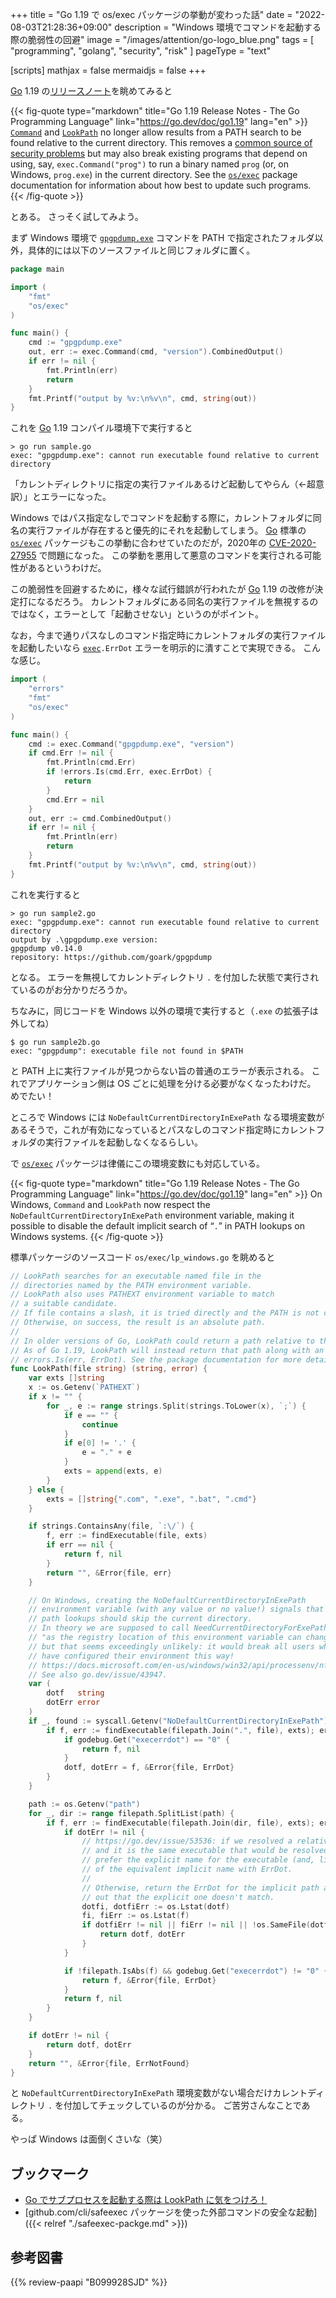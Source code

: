 +++
title = "Go 1.19 で os/exec パッケージの挙動が変わった話"
date =  "2022-08-03T21:28:36+09:00"
description = "Windows 環境でコマンドを起動する際の脆弱性の回避"
image = "/images/attention/go-logo_blue.png"
tags = [ "programming", "golang", "security", "risk" ]
pageType = "text"

[scripts]
  mathjax = false
  mermaidjs = false
+++

[Go] 1.19 の[リリースノート](https://go.dev/doc/go1.19 "Go 1.19 Release Notes - The Go Programming Language")を眺めてみると

{{< fig-quote type="markdown" title="Go 1.19 Release Notes - The Go Programming Language" link="https://go.dev/doc/go1.19" lang="en" >}}
[`Command`](https://go.dev/pkg/os/exec/#Command) and [`LookPath`](https://go.dev/pkg/os/exec/#LookPath) no longer allow results from a PATH search to be found relative to the current directory. This removes a [common source of security problems](https://go.dev/blog/path-security) but may also break existing programs that depend on using, say, `exec.Command("prog")` to run a binary named `prog` (or, on Windows, `prog.exe`) in the current directory. See the [`os/exec`](https://go.dev/pkg/os/exec/) package documentation for information about how best to update such programs.
{{< /fig-quote >}}

とある。
さっそく試してみよう。

まず Windows 環境で [`gpgpdump.exe`](https://github.com/goark/gpgpdump "goark/gpgpdump: OpenPGP packet visualizer") コマンドを PATH で指定されたフォルダ以外，具体的には以下のソースファイルと同じフォルダに置く。

```go
package main

import (
    "fmt"
    "os/exec"
)

func main() {
    cmd := "gpgpdump.exe"
    out, err := exec.Command(cmd, "version").CombinedOutput()
    if err != nil {
        fmt.Println(err)
        return
    }
    fmt.Printf("output by %v:\n%v\n", cmd, string(out))
}
```

これを [Go] 1.19 コンパイル環境下で実行すると

```text
> go run sample.go
exec: "gpgpdump.exe": cannot run executable found relative to current directory
```

「カレントディレクトリに指定の実行ファイルあるけど起動してやらん（←超意訳）」とエラーになった。

Windows ではパス指定なしでコマンドを起動する際に，カレントフォルダに同名の実行ファイルが存在すると優先的にそれを起動してしまう。
[Go] 標準の [`os/exec`][`exec`] パッケージもこの挙動に合わせていたのだが，2020年の [CVE-2020-27955] で問題になった。
この挙動を悪用して悪意のコマンドを実行される可能性があるというわけだ。

この脆弱性を回避するために，様々な試行錯誤が行われたが [Go] 1.19 の改修が決定打になるだろう。
カレントフォルダにある同名の実行ファイルを無視するのではなく，エラーとして「起動させない」というのがポイント。

なお，今まで通りパスなしのコマンド指定時にカレントフォルダの実行ファイルを起動したいなら [`exec`]`.ErrDot` エラーを明示的に潰すことで実現できる。
こんな感じ。

```go {hl_lines=["9-15"]}
import (
    "errors"
    "fmt"
    "os/exec"
)

func main() {
    cmd := exec.Command("gpgpdump.exe", "version")
    if cmd.Err != nil {
        fmt.Println(cmd.Err)
        if !errors.Is(cmd.Err, exec.ErrDot) {
            return
        }
        cmd.Err = nil
    }
    out, err := cmd.CombinedOutput()
    if err != nil {
        fmt.Println(err)
        return
    }
    fmt.Printf("output by %v:\n%v\n", cmd, string(out))
}
```

これを実行すると

```text
> go run sample2.go
exec: "gpgpdump.exe": cannot run executable found relative to current directory
output by .\gpgpdump.exe version:
gpgpdump v0.14.0
repository: https://github.com/goark/gpgpdump
```

となる。
エラーを無視してカレントディレクトリ `.` を付加した状態で実行されているのがお分かりだろうか。

ちなみに，同じコードを Windows 以外の環境で実行すると（`.exe` の拡張子は外してね）

```text
$ go run sample2b.go 
exec: "gpgpdump": executable file not found in $PATH
```

と PATH 上に実行ファイルが見つからない旨の普通のエラーが表示される。
これでアプリケーション側は OS ごとに処理を分ける必要がなくなったわけだ。
めでたい！

ところで Windows には `NoDefaultCurrentDirectoryInExePath` なる環境変数があるそうで，これが有効になっているとパスなしのコマンド指定時にカレントフォルダの実行ファイルを起動しなくなるらしい。

で [`os/exec`][`exec`] パッケージは律儀にこの環境変数にも対応している。

{{< fig-quote type="markdown" title="Go 1.19 Release Notes - The Go Programming Language" link="https://go.dev/doc/go1.19" lang="en" >}}
On Windows, `Command` and `LookPath` now respect the `NoDefaultCurrentDirectoryInExePath` environment variable, making it possible to disable the default implicit search of “`.`” in PATH lookups on Windows systems.
{{< /fig-quote >}}


標準パッケージのソースコード `os/exec/lp_windows.go` を眺めると

```go {hl_lines=["49-56"]}
// LookPath searches for an executable named file in the
// directories named by the PATH environment variable.
// LookPath also uses PATHEXT environment variable to match
// a suitable candidate.
// If file contains a slash, it is tried directly and the PATH is not consulted.
// Otherwise, on success, the result is an absolute path.
//
// In older versions of Go, LookPath could return a path relative to the current directory.
// As of Go 1.19, LookPath will instead return that path along with an error satisfying
// errors.Is(err, ErrDot). See the package documentation for more details.
func LookPath(file string) (string, error) {
    var exts []string
    x := os.Getenv(`PATHEXT`)
    if x != "" {
        for _, e := range strings.Split(strings.ToLower(x), `;`) {
            if e == "" {
                continue
            }
            if e[0] != '.' {
                e = "." + e
            }
            exts = append(exts, e)
        }
    } else {
        exts = []string{".com", ".exe", ".bat", ".cmd"}
    }

    if strings.ContainsAny(file, `:\/`) {
        f, err := findExecutable(file, exts)
        if err == nil {
            return f, nil
        }
        return "", &Error{file, err}
    }

    // On Windows, creating the NoDefaultCurrentDirectoryInExePath
    // environment variable (with any value or no value!) signals that
    // path lookups should skip the current directory.
    // In theory we are supposed to call NeedCurrentDirectoryForExePathW
    // "as the registry location of this environment variable can change"
    // but that seems exceedingly unlikely: it would break all users who
    // have configured their environment this way!
    // https://docs.microsoft.com/en-us/windows/win32/api/processenv/nf-processenv-needcurrentdirectoryforexepathw
    // See also go.dev/issue/43947.
    var (
        dotf   string
        dotErr error
    )
    if _, found := syscall.Getenv("NoDefaultCurrentDirectoryInExePath"); !found {
        if f, err := findExecutable(filepath.Join(".", file), exts); err == nil {
            if godebug.Get("execerrdot") == "0" {
                return f, nil
            }
            dotf, dotErr = f, &Error{file, ErrDot}
        }
    }

    path := os.Getenv("path")
    for _, dir := range filepath.SplitList(path) {
        if f, err := findExecutable(filepath.Join(dir, file), exts); err == nil {
            if dotErr != nil {
                // https://go.dev/issue/53536: if we resolved a relative path implicitly,
                // and it is the same executable that would be resolved from the explicit %PATH%,
                // prefer the explicit name for the executable (and, likely, no error) instead
                // of the equivalent implicit name with ErrDot.
                //
                // Otherwise, return the ErrDot for the implicit path as soon as we find
                // out that the explicit one doesn't match.
                dotfi, dotfiErr := os.Lstat(dotf)
                fi, fiErr := os.Lstat(f)
                if dotfiErr != nil || fiErr != nil || !os.SameFile(dotfi, fi) {
                    return dotf, dotErr
                }
            }

            if !filepath.IsAbs(f) && godebug.Get("execerrdot") != "0" {
                return f, &Error{file, ErrDot}
            }
            return f, nil
        }
    }

    if dotErr != nil {
        return dotf, dotErr
    }
    return "", &Error{file, ErrNotFound}
}
```

と `NoDefaultCurrentDirectoryInExePath` 環境変数がない場合だけカレントディレクトリ `.` を付加してチェックしているのが分かる。
ご苦労さんなことである。

やっぱ Windows は面倒くさいな（笑）

## ブックマーク

- [Go でサブプロセスを起動する際は LookPath に気をつけろ！](https://zenn.dev/spiegel/articles/20201107-lookpath-by-golang)
- [github.com/cli/safeexec パッケージを使った外部コマンドの安全な起動]({{< relref "./safeexec-packge.md" >}})

[Go]: https://go.dev/
[`exec`]: https://pkg.go.dev/os/exec "exec package - os/exec - Go Packages"
[CVE-2020-27955]: https://nvd.nist.gov/vuln/detail/CVE-2020-27955

## 参考図書

{{% review-paapi "B099928SJD" %}} <!-- プログラミング言語Go -->
